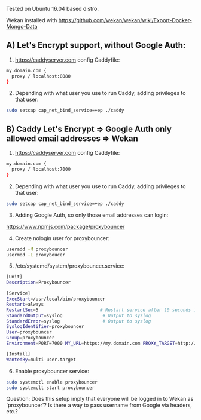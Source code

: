Tested on Ubuntu 16.04 based distro.

Wekan installed with https://github.com/wekan/wekan/wiki/Export-Docker-Mongo-Data

## A) Let's Encrypt support, without Google Auth:

1) https://caddyserver.com config Caddyfile:
```bash
my.domain.com {
  proxy / localhost:8080
}
```

2) Depending with what user you use to run Caddy, adding privileges to that user:
```bash
sudo setcap cap_net_bind_service=+ep ./caddy
```

## B) Caddy Let's Encrypt => Google Auth only allowed email addresses => Wekan

1) https://caddyserver.com config Caddyfile:
```bash
my.domain.com {
  proxy / localhost:7000
}
```

2) Depending with what user you use to run Caddy, adding privileges to that user:
```bash
sudo setcap cap_net_bind_service=+ep ./caddy
```

3) Adding Google Auth, so only those email addresses can login:

https://www.npmjs.com/package/proxybouncer

4) Create nologin user for proxybouncer:
```bash
useradd -M proxybouncer
usermod -L proxyboucer
```

5) /etc/systemd/system/proxybouncer.service:
```bash
[Unit]
Description=Proxybouncer

[Service]
ExecStart=/usr/local/bin/proxybouncer
Restart=always
RestartSec=5                       # Restart service after 10 seconds if node service crashes
StandardOutput=syslog               # Output to syslog
StandardError=syslog                # Output to syslog
SyslogIdentifier=proxybouncer
User=proxybouncer
Group=proxybouncer
Environment=PORT=7000 MY_URL=https://my.domain.com PROXY_TARGET=http://localhost:8080 GOOGLE_CLIENT_ID=... GOOGLE_CLIENT_SECRET=... ALLOWED_EMAILS=.*@domain.com$ COOKIE_SECRET=...

[Install]
WantedBy=multi-user.target
```

6) Enable proxybouncer service:
```bash
sudo systemctl enable proxybouncer
sudo systemclt start proxybouncer
```
Question: Does this setup imply that everyone will be logged in to Wekan as 'proxybouncer'? Is there a way to pass username from Google via headers, etc.?